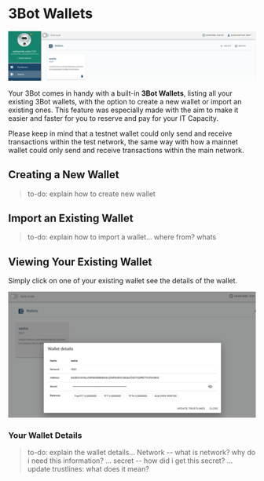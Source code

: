 # 3Bot Wallets

![](./img/3bot_wallet.png)

Your 3Bot comes in handy with a built-in __3Bot Wallets__, listing all your existing 3Bot wallets, with the option to create a new wallet or import an existing ones. This feature was especially made with the aim to make it easier and faster for you to reserve and pay for your IT Capacity. 

Please keep in mind that a testnet wallet could only send and receive transactions within the test network, the same way with how a mainnet wallet could only send and receive transactions within the main network.


## Creating a New Wallet

> to-do: explain how to create new wallet


## Import an Existing Wallet 

> to-do: explain how to import a wallet... where from? whats

## Viewing Your Existing Wallet

Simply click on one of your existing wallet see the details of the wallet.

![](./img/3bot_wallet_detail.png)

### Your Wallet Details

> to-do: explain the wallet details... Network -- what is network? why do i need this information? ... secret -- how did i get this secret? ... update trustlines: what does it mean?



